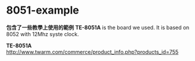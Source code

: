 # 8051-example
**包含了一些教學上使用的範例**
**TE-8051A** is the board we used.  It is based on 8052 with 12Mhz syste clock.

**TE-8051A**   
http://www.twarm.com/commerce/product_info.php?products_id=755


